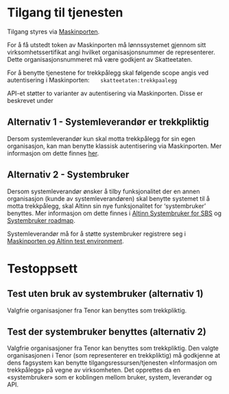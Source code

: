 # Tilgang til tjenesten
Tilgang styres via [Maskinporten](https://skatteetaten.github.io/api-dokumentasjon/om/sikkerhet).

For å få utstedt token av Maskinporten må lønnssystemet gjennom sitt virksomhetssertifikat angi hvilket organisasjonsnummer de representerer. Dette organisasjonsnummeret må være godkjent av Skatteetaten.

For å benytte tjenestene for trekkpålegg skal følgende scope angis ved autentisering i Maskinporten:
```    skatteetaten:trekkpaalegg ```

API-et støtter to varianter av autentisering via Maskinporten. Disse er beskrevet under

## Alternativ 1 - Systemleverandør er trekkpliktig
Dersom systemleverandør kun skal motta trekkpålegg for sin egen organisasjon, kan man benytte klassisk autentisering via Maskinporten. Mer informasjon om dette finnes [her](https://skatteetaten.github.io/api-dokumentasjon/om/sikkerhet).

## Alternativ 2 - Systembruker
Dersom systemleverandør ønsker å tilby funksjonalitet der en annen organisasjon (kunde av systemleverandøren) skal benytte systemet til å motta trekkpålegg, skal Altinn sin nye funksjonalitet for ‘systembruker’ benyttes. Mer informasjon om dette finnes i [Altinn Systembruker for SBS](https://docs.altinn.studio/authentication/guides/systemauthentication-for-systemproviders/) og
[Systembruker roadmap](https://github.com/orgs/digdir/projects/8/views/5?pane=issue&itemId=41197982).

Systemleverandør må for å støtte systembruker registrere seg i [Maskinporten og Altinn test environment](https://docs.altinn.studio/authentication/guides/systemauthentication-for-systemproviders/).

# Testoppsett

## Test uten bruk av systembruker (alternativ 1)
Valgfrie organisasjoner fra Tenor kan benyttes som trekkpliktig.

## Test der systembruker benyttes (alternativ 2)
Valgfrie organisasjoner fra Tenor kan benyttes som trekkpliktig. Den valgte organisasjonen i Tenor (som representerer en trekkpliktig) må godkjenne at dens fagsystem kan benytte tilgangsressursen/tjenesten «Informasjon om trekkpålegg» på vegne av virksomheten. Det opprettes da en «systembruker» som er koblingen mellom bruker, system, leverandør og API.
